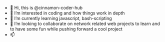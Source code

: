 - 👋 Hi, this is @cinnamon-coder-hub
- 👀 I’m interested in coding and how things work in depth
- 🌱 I’m currently learning javascript, bash-scripting 
- 💞️ I’m looking to collaborate on network related web projects to learn and to have some fun while pushing forward a cool project
- 📫 

<!---
cinnamon-coder-hub/cinnamon-coder-hub is a ✨ special ✨ repository because its `README.md` (this file) appears on your GitHub profile.
You can click the Preview link to take a look at your changes.
--->
